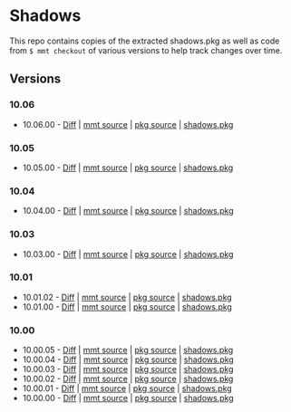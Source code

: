 # Shadows

This repo contains copies of the extracted shadows.pkg as well as code from `$ mmt checkout` of various versions to help track changes over time.

## Versions

### 10.06

* 10.06.00 -  [Diff](https://github.com/mivaecommerce/shadows/compare/10.05.00...10.06.00) | [mmt source](https://github.com/mivaecommerce/shadows/tree/10.06.00/mmt) | [pkg source](https://github.com/mivaecommerce/shadows/tree/10.06.00/pkg/shadows) | [shadows.pkg](https://github.com/mivaecommerce/shadows/raw/10.06.00/pkg/shadows.pkg)

### 10.05

* 10.05.00 -  [Diff](https://github.com/mivaecommerce/shadows/compare/10.04.00...10.05.00) | [mmt source](https://github.com/mivaecommerce/shadows/tree/10.05.00/mmt) | [pkg source](https://github.com/mivaecommerce/shadows/tree/10.05.00/pkg/shadows) | [shadows.pkg](https://github.com/mivaecommerce/shadows/raw/10.05.00/pkg/shadows.pkg)

### 10.04

* 10.04.00 -  [Diff](https://github.com/mivaecommerce/shadows/compare/10.03.00...10.04.00) | [mmt source](https://github.com/mivaecommerce/shadows/tree/10.04.00/mmt) | [pkg source](https://github.com/mivaecommerce/shadows/tree/10.04.00/pkg/shadows) | [shadows.pkg](https://github.com/mivaecommerce/shadows/raw/10.04.00/pkg/shadows.pkg)

### 10.03

* 10.03.00 -  [Diff](https://github.com/mivaecommerce/shadows/compare/10.01.02...10.03.00) | [mmt source](https://github.com/mivaecommerce/shadows/tree/10.03.00/mmt) | [pkg source](https://github.com/mivaecommerce/shadows/tree/10.03.00/pkg/shadows) | [shadows.pkg](https://github.com/mivaecommerce/shadows/raw/10.03.00/pkg/shadows.pkg)

### 10.01

* 10.01.02 -  [Diff](https://github.com/mivaecommerce/shadows/compare/10.01.00...10.01.02) | [mmt source](https://github.com/mivaecommerce/shadows/tree/10.01.02/mmt) | [pkg source](https://github.com/mivaecommerce/shadows/tree/10.01.02/pkg/shadows) | [shadows.pkg](https://github.com/mivaecommerce/shadows/raw/10.01.02/pkg/shadows.pkg)
* 10.01.00 -  [Diff](https://github.com/mivaecommerce/shadows/compare/10.00.05...10.01.00) | [mmt source](https://github.com/mivaecommerce/shadows/tree/10.01.00/mmt) | [pkg source](https://github.com/mivaecommerce/shadows/tree/10.01.00/pkg/shadows) | [shadows.pkg](https://github.com/mivaecommerce/shadows/raw/10.01.00/pkg/shadows.pkg)

### 10.00

* 10.00.05 -  [Diff](https://github.com/mivaecommerce/shadows/compare/10.00.04...10.00.05) | [mmt source](https://github.com/mivaecommerce/shadows/tree/10.00.05/mmt) | [pkg source](https://github.com/mivaecommerce/shadows/tree/10.00.05/pkg/shadows) | [shadows.pkg](https://github.com/mivaecommerce/shadows/raw/10.00.05/pkg/shadows.pkg)
* 10.00.04 -  [Diff](https://github.com/mivaecommerce/shadows/compare/10.00.03...10.00.04) | [mmt source](https://github.com/mivaecommerce/shadows/tree/10.00.04/mmt) | [pkg source](https://github.com/mivaecommerce/shadows/tree/10.00.04/pkg/shadows) | [shadows.pkg](https://github.com/mivaecommerce/shadows/raw/10.00.04/pkg/shadows.pkg)
* 10.00.03 -  [Diff](https://github.com/mivaecommerce/shadows/compare/10.00.02...10.00.03) | [mmt source](https://github.com/mivaecommerce/shadows/tree/10.00.03/mmt) | [pkg source](https://github.com/mivaecommerce/shadows/tree/10.00.03/pkg/shadows) | [shadows.pkg](https://github.com/mivaecommerce/shadows/raw/10.00.03/pkg/shadows.pkg)
* 10.00.02 -  [Diff](https://github.com/mivaecommerce/shadows/compare/10.00.01...10.00.02) | [mmt source](https://github.com/mivaecommerce/shadows/tree/10.00.02/mmt) | [pkg source](https://github.com/mivaecommerce/shadows/tree/10.00.02/pkg/shadows) | [shadows.pkg](https://github.com/mivaecommerce/shadows/raw/10.00.02/pkg/shadows.pkg)
* 10.00.01 -  [Diff](https://github.com/mivaecommerce/shadows/compare/10.00.00...10.00.01) | [mmt source](https://github.com/mivaecommerce/shadows/tree/10.00.01/mmt) | [pkg source](https://github.com/mivaecommerce/shadows/tree/10.00.01/pkg/shadows) | [shadows.pkg](https://github.com/mivaecommerce/shadows/raw/10.00.01/pkg/shadows.pkg)
* 10.00.00 -  [Diff](https://github.com/mivaecommerce/shadows/compare/initial...10.00.00) | [mmt source](https://github.com/mivaecommerce/shadows/tree/10.00.00/mmt) | [pkg source](https://github.com/mivaecommerce/shadows/tree/10.00.00/pkg/shadows) | [shadows.pkg](https://github.com/mivaecommerce/shadows/raw/10.00.00/pkg/shadows.pkg)
